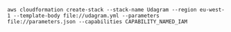 ``` aws cloudformation create-stack --stack-name Udagram --region eu-west-1 --template-body file://udagram.yml --parameters file://parameters.json --capabilities CAPABILITY_NAMED_IAM ```